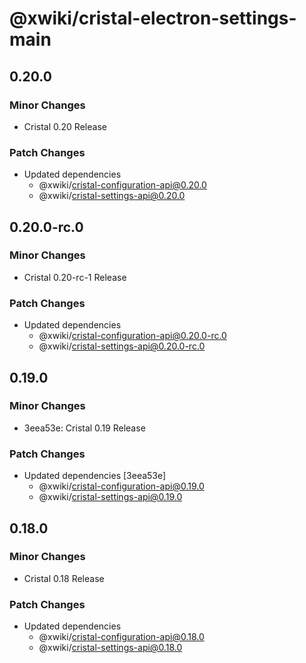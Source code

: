 # @xwiki/cristal-electron-settings-main

## 0.20.0

### Minor Changes

- Cristal 0.20 Release

### Patch Changes

- Updated dependencies
  - @xwiki/cristal-configuration-api@0.20.0
  - @xwiki/cristal-settings-api@0.20.0

## 0.20.0-rc.0

### Minor Changes

- Cristal 0.20-rc-1 Release

### Patch Changes

- Updated dependencies
  - @xwiki/cristal-configuration-api@0.20.0-rc.0
  - @xwiki/cristal-settings-api@0.20.0-rc.0

## 0.19.0

### Minor Changes

- 3eea53e: Cristal 0.19 Release

### Patch Changes

- Updated dependencies [3eea53e]
  - @xwiki/cristal-configuration-api@0.19.0
  - @xwiki/cristal-settings-api@0.19.0

## 0.18.0

### Minor Changes

- Cristal 0.18 Release

### Patch Changes

- Updated dependencies
  - @xwiki/cristal-configuration-api@0.18.0
  - @xwiki/cristal-settings-api@0.18.0

